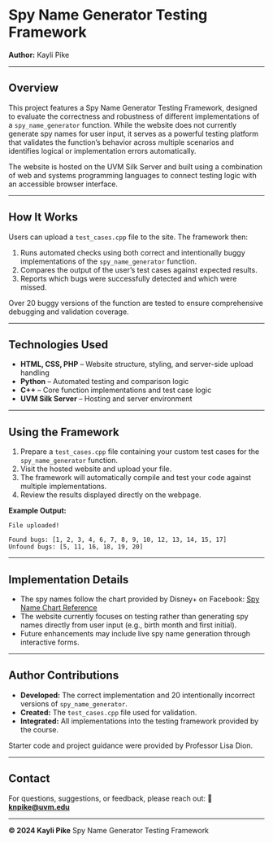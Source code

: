 # Spy Name Generator Testing Framework

**Author:** Kayli Pike

---

## Overview

This project features a Spy Name Generator Testing Framework, designed to evaluate the correctness and robustness of different implementations of a `spy_name_generator` function.
While the website does not currently generate spy names for user input, it serves as a powerful testing platform that validates the function’s behavior across multiple scenarios and identifies logical or implementation errors automatically.

The website is hosted on the UVM Silk Server and built using a combination of web and systems programming languages to connect testing logic with an accessible browser interface.

---

## How It Works

Users can upload a `test_cases.cpp` file to the site. The framework then:

1. Runs automated checks using both correct and intentionally buggy implementations of the `spy_name_generator` function.
2. Compares the output of the user’s test cases against expected results.
3. Reports which bugs were successfully detected and which were missed.

Over 20 buggy versions of the function are tested to ensure comprehensive debugging and validation coverage.

---

## Technologies Used

* **HTML, CSS, PHP** – Website structure, styling, and server-side upload handling
* **Python** – Automated testing and comparison logic
* **C++** – Core function implementations and test case logic
* **UVM Silk Server** – Hosting and server environment

---

## Using the Framework

1. Prepare a `test_cases.cpp` file containing your custom test cases for the `spy_name_generator` function.
2. Visit the hosted website and upload your file.
3. The framework will automatically compile and test your code against multiple implementations.
4. Review the results displayed directly on the webpage.

**Example Output:**

```
File uploaded!

Found bugs: [1, 2, 3, 4, 6, 7, 8, 9, 10, 12, 13, 14, 15, 17]
Unfound bugs: [5, 11, 16, 18, 19, 20]
```

---

## Implementation Details

* The spy names follow the chart provided by Disney+ on Facebook:
  [Spy Name Chart Reference](https://www.facebook.com/DisneyPlusAU/posts/mighty-pigeon-here-reporting-for-dutywhats-your-spy-name-tell-us-belowspies-in-d/359877318704520/)
* The website currently focuses on testing rather than generating spy names directly from user input (e.g., birth month and first initial).
* Future enhancements may include live spy name generation through interactive forms.

---

## Author Contributions

* **Developed:** The correct implementation and 20 intentionally incorrect versions of `spy_name_generator`.
* **Created:** The `test_cases.cpp` file used for validation.
* **Integrated:** All implementations into the testing framework provided by the course.

Starter code and project guidance were provided by Professor Lisa Dion.

---

## Contact

For questions, suggestions, or feedback, please reach out:
📧 **[knpike@uvm.edu](mailto:knpike@uvm.edu)**

---

**© 2024 Kayli Pike**
Spy Name Generator Testing Framework

